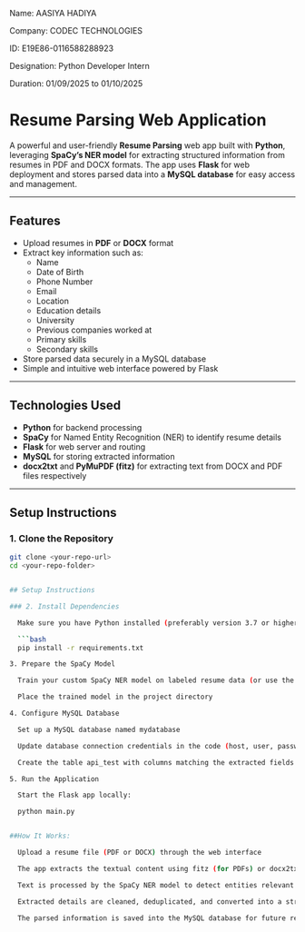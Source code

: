 Name: AASIYA HADIYA

Company: CODEC TECHNOLOGIES

ID: E19E86-0116588288923

Designation: Python Developer Intern

Duration: 01/09/2025 to 01/10/2025

# Resume Parsing Web Application

A powerful and user-friendly **Resume Parsing** web app built with **Python**, leveraging **SpaCy’s NER model** for extracting structured information from resumes in PDF and DOCX formats. The app uses **Flask** for web deployment and stores parsed data into a **MySQL database** for easy access and management.

---

## Features

- Upload resumes in **PDF** or **DOCX** format  
- Extract key information such as:  
  - Name  
  - Date of Birth  
  - Phone Number  
  - Email  
  - Location  
  - Education details  
  - University  
  - Previous companies worked at  
  - Primary skills  
  - Secondary skills  
- Store parsed data securely in a MySQL database  
- Simple and intuitive web interface powered by Flask  

---

## Technologies Used

- **Python** for backend processing  
- **SpaCy** for Named Entity Recognition (NER) to identify resume details  
- **Flask** for web server and routing  
- **MySQL** for storing extracted information  
- **docx2txt** and **PyMuPDF (fitz)** for extracting text from DOCX and PDF files respectively  

---

## Setup Instructions

### 1. Clone the Repository

```bash
git clone <your-repo-url>
cd <your-repo-folder>


## Setup Instructions

### 2. Install Dependencies

  Make sure you have Python installed (preferably version 3.7 or higher), then install all required packages by running:

  ```bash
  pip install -r requirements.txt

3. Prepare the SpaCy Model

  Train your custom SpaCy NER model on labeled resume data (or use the provided model named my_model)

  Place the trained model in the project directory

4. Configure MySQL Database

  Set up a MySQL database named mydatabase

  Update database connection credentials in the code (host, user, password) if necessary

  Create the table api_test with columns matching the extracted fields (NAME, DOB, PHONENO, EMAIL, LOCATION, EDUCATION, UNIVERSITY, COMPANIES, PRIMARY_SKILLS, SECONDARY_SKILLS)

5. Run the Application

  Start the Flask app locally:

  python main.py


##How It Works:

  Upload a resume file (PDF or DOCX) through the web interface

  The app extracts the textual content using fitz (for PDFs) or docx2txt (for DOCX)

  Text is processed by the SpaCy NER model to detect entities relevant to resumes

  Extracted details are cleaned, deduplicated, and converted into a structured format

  The parsed information is saved into the MySQL database for future reference

